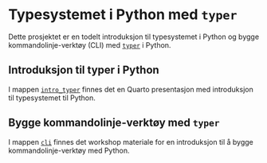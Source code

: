# Typesystemet i Python med `typer`

Dette prosjektet er en todelt introduksjon til typesystemet i Python og bygge
kommandolinje-verktøy (CLI) med [`typer`](https://typer.tiangolo.com/) i Python.

## Introduksjon til typer i Python

I mappen [`intro_typer`](./intro_typer/) finnes det en Quarto presentasjon med
introduksjon til typesystemet til Python.

## Bygge kommandolinje-verktøy med `typer`

I mappen [`cli`](./cli) finnes det workshop materiale for en introduksjon til å
bygge kommandolinje-verktøy med Python.